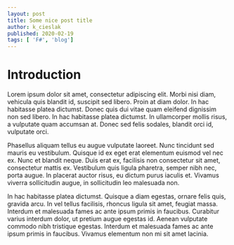 ```yaml
---
layout: post
title: Some nice post title
author: k_cieslak
published: 2020-02-19
tags: [ 'F#', 'blog']
---
```

# Introduction

Lorem ipsum dolor sit amet, consectetur adipiscing elit. Morbi nisi diam, vehicula quis blandit id, suscipit sed libero. Proin at diam dolor. In hac habitasse platea dictumst. Donec quis dui vitae quam eleifend dignissim non sed libero. In hac habitasse platea dictumst. In ullamcorper mollis risus, a vulputate quam accumsan at. Donec sed felis sodales, blandit orci id, vulputate orci.

<!--more-->

Phasellus aliquam tellus eu augue vulputate laoreet. Nunc tincidunt sed mauris eu vestibulum. Quisque id ex eget erat elementum euismod vel nec ex. Nunc et blandit neque. Duis erat ex, facilisis non consectetur sit amet, consectetur mattis ex. Vestibulum quis ligula pharetra, semper nibh nec, porta augue. In placerat auctor risus, eu dictum purus iaculis et. Vivamus viverra sollicitudin augue, in sollicitudin leo malesuada non.

In hac habitasse platea dictumst. Quisque a diam egestas, ornare felis quis, gravida arcu. In vel tellus facilisis, rhoncus ligula sit amet, feugiat massa. Interdum et malesuada fames ac ante ipsum primis in faucibus. Curabitur varius interdum dolor, ut pretium augue egestas id. Aenean vulputate commodo nibh tristique egestas. Interdum et malesuada fames ac ante ipsum primis in faucibus. Vivamus elementum non mi sit amet lacinia.
